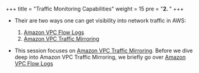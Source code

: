 +++
title = "Traffic Monitoring Capabilities"
weight = 15
pre = "<b>2. </b>"
+++

* Their are two ways one can get visibility into network traffic in AWS:

  1. [Amazon VPC Flow Logs](https://docs.aws.amazon.com/vpc/latest/userguide/flow-logs.html)
  2. [Amazon VPC Traffic Mirroring](https://docs.aws.amazon.com/vpc/latest/mirroring/what-is-traffic-mirroring.html)

* This session focuses on [Amazon VPC Traffic Mirroring](https://docs.aws.amazon.com/vpc/latest/mirroring/what-is-traffic-mirroring.html). Before we dive deep into Amazon VPC Traffic Mirroring, we briefly go over [Amazon VPC Flow Logs](https://docs.aws.amazon.com/vpc/latest/userguide/flow-logs.html)
